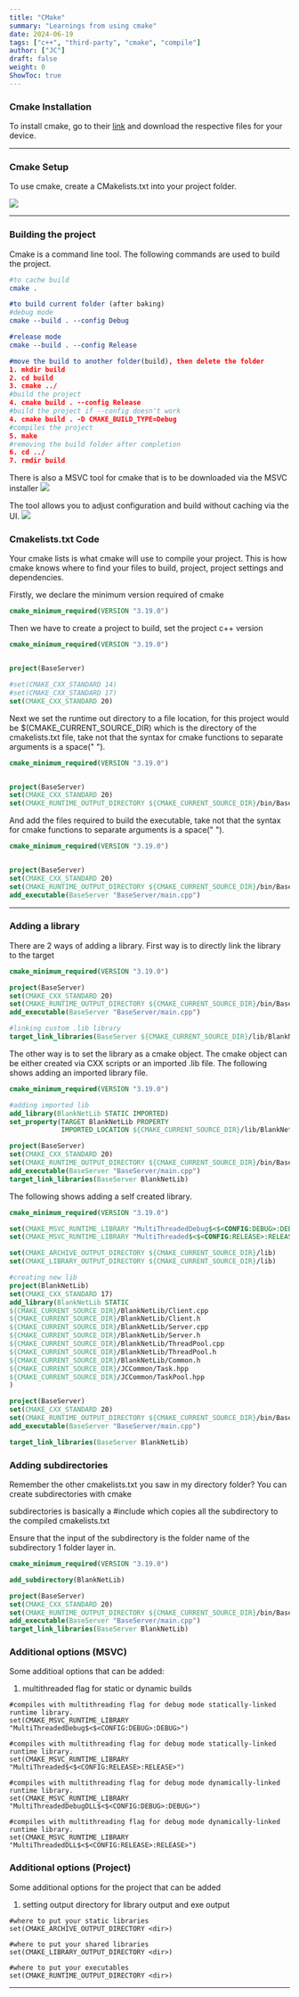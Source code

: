 ```yaml
---
title: "CMake"
summary: "Learnings from using cmake"
date: 2024-06-19
tags: ["c++", "third-party", "cmake", "compile"]
author: ["JC"]
draft: false
weight: 0
ShowToc: true
---
```



### Cmake Installation

To install cmake, go to their [link](https://cmake.org/download/) and download the respective files for your device.

---

### Cmake Setup

To use cmake, create a CMakelists.txt into your project folder.

![](../images/cmake/directory.jpg)

<!-- >Add image of directory for cmakelist.txt here</!-->

---

### Building the project

Cmake is a command line tool. The following commands are used to build the project.

```cmake
#to cache build
cmake .

#to build current folder (after baking)
#debug mode
cmake --build . --config Debug

#release mode
cmake --build . --config Release

#move the build to another folder(build), then delete the folder
1. mkdir build
2. cd build
3. cmake ../
#build the project
4. cmake build . --config Release
#build the project if --config doesn't work
4. cmake build . -D CMAKE_BUILD_TYPE=Debug
#compiles the project
5. make
#removing the build folder after completion
6. cd ../
7. rmdir build
```

There is also a MSVC tool for cmake that is to be downloaded via the MSVC installer
![](../images/cmake/msvc_cmake_install.jpg)

The tool allows you to adjust configuration and build without caching via the UI.
![](../images/cmake/msvc_cmake_config.jpg)


### Cmakelists.txt Code

Your cmake lists is what cmake will use to compile your project. This is how cmake knows where to find your files to build, project, project settings and dependencies.


Firstly, we declare the minimum version required of cmake

```cmake {linenos=true}
cmake_minimum_required(VERSION "3.19.0")
```

Then we have to create a project to build, set the project c++ version

```cmake {linenos=true}
cmake_minimum_required(VERSION "3.19.0")


project(BaseServer)

#set(CMAKE_CXX_STANDARD 14)
#set(CMAKE_CXX_STANDARD 17)
set(CMAKE_CXX_STANDARD 20)
```

Next we set the runtime out directory to a file location, for this project would be $(CMAKE_CURRENT_SOURCE_DIR) which is the directory of the cmakelists.txt file, take not that the syntax for cmake functions to separate arguments is a space(" ").

```cmake {linenos=true}
cmake_minimum_required(VERSION "3.19.0")


project(BaseServer)
set(CMAKE_CXX_STANDARD 20)
set(CMAKE_RUNTIME_OUTPUT_DIRECTORY ${CMAKE_CURRENT_SOURCE_DIR}/bin/BaseServer)
```

And add the files required to build the executable, take not that the syntax for cmake functions to separate arguments is a space(" ").
```cmake {linenos=true}
cmake_minimum_required(VERSION "3.19.0")


project(BaseServer)
set(CMAKE_CXX_STANDARD 20)
set(CMAKE_RUNTIME_OUTPUT_DIRECTORY ${CMAKE_CURRENT_SOURCE_DIR}/bin/BaseServer)
add_executable(BaseServer "BaseServer/main.cpp")
```

---

### Adding a library
There are 2 ways of adding a library. First way is to directly link the library to the target

```cmake {linenos=true}
cmake_minimum_required(VERSION "3.19.0")

project(BaseServer)
set(CMAKE_CXX_STANDARD 20)
set(CMAKE_RUNTIME_OUTPUT_DIRECTORY ${CMAKE_CURRENT_SOURCE_DIR}/bin/BaseServer)
add_executable(BaseServer "BaseServer/main.cpp")

#linking custom .lib library
target_link_libraries(BaseServer ${CMAKE_CURRENT_SOURCE_DIR}/lib/BlankNetLib.lib)
```

The other way is to set the library as a cmake object. The cmake object can be either created via CXX scripts or an imported .lib file.
The following shows adding an imported library file.

```cmake {linenos=true}
cmake_minimum_required(VERSION "3.19.0")

#adding imported lib
add_library(BlankNetLib STATIC IMPORTED)
set_property(TARGET BlankNetLib PROPERTY
             IMPORTED_LOCATION ${CMAKE_CURRENT_SOURCE_DIR}/lib/BlankNetLib.lib)

project(BaseServer)
set(CMAKE_CXX_STANDARD 20)
set(CMAKE_RUNTIME_OUTPUT_DIRECTORY ${CMAKE_CURRENT_SOURCE_DIR}/bin/BaseServer)
add_executable(BaseServer "BaseServer/main.cpp")
target_link_libraries(BaseServer BlankNetLib)
```

The following shows adding a self created library.

```cmake {linenos=true}
cmake_minimum_required(VERSION "3.19.0")

set(CMAKE_MSVC_RUNTIME_LIBRARY "MultiThreadedDebug$<$<CONFIG:DEBUG>:DEBUG>")
set(CMAKE_MSVC_RUNTIME_LIBRARY "MultiThreaded$<$<CONFIG:RELEASE>:RELEASE>")

set(CMAKE_ARCHIVE_OUTPUT_DIRECTORY ${CMAKE_CURRENT_SOURCE_DIR}/lib)
set(CMAKE_LIBRARY_OUTPUT_DIRECTORY ${CMAKE_CURRENT_SOURCE_DIR}/lib)

#creating new lib
project(BlankNetLib)
set(CMAKE_CXX_STANDARD 17)
add_library(BlankNetLib STATIC 
${CMAKE_CURRENT_SOURCE_DIR}/BlankNetLib/Client.cpp
${CMAKE_CURRENT_SOURCE_DIR}/BlankNetLib/Client.h
${CMAKE_CURRENT_SOURCE_DIR}/BlankNetLib/Server.cpp
${CMAKE_CURRENT_SOURCE_DIR}/BlankNetLib/Server.h
${CMAKE_CURRENT_SOURCE_DIR}/BlankNetLib/ThreadPool.cpp
${CMAKE_CURRENT_SOURCE_DIR}/BlankNetLib/ThreadPool.h
${CMAKE_CURRENT_SOURCE_DIR}/BlankNetLib/Common.h
${CMAKE_CURRENT_SOURCE_DIR}/JCCommon/Task.hpp
${CMAKE_CURRENT_SOURCE_DIR}/JCCommon/TaskPool.hpp
)

project(BaseServer)
set(CMAKE_CXX_STANDARD 20)
set(CMAKE_RUNTIME_OUTPUT_DIRECTORY ${CMAKE_CURRENT_SOURCE_DIR}/bin/BaseServer)
add_executable(BaseServer "BaseServer/main.cpp")

target_link_libraries(BaseServer BlankNetLib)
```

### Adding subdirectories

Remember the other cmakelists.txt you saw in my directory folder?
You can create subdirectories with cmake

subdirectories is basically a #include which copies all the subdirectory to the compiled cmakelists.txt

Ensure that the input of the subdirectory is the folder name of the subdirectory 1 folder layer in.

```cmake {linenos=true}
cmake_minimum_required(VERSION "3.19.0")

add_subdirectory(BlankNetLib)

project(BaseServer)
set(CMAKE_CXX_STANDARD 20)
set(CMAKE_RUNTIME_OUTPUT_DIRECTORY ${CMAKE_CURRENT_SOURCE_DIR}/bin/BaseServer)
add_executable(BaseServer "BaseServer/main.cpp")
target_link_libraries(BaseServer BlankNetLib)
```


### Additional options (MSVC)

Some additioal options that can be added:


1. multithreaded flag for static or dynamic builds
``` cmake{linenos=true}
#compiles with multithreading flag for debug mode statically-linked runtime library.
set(CMAKE_MSVC_RUNTIME_LIBRARY "MultiThreadedDebug$<$<CONFIG:DEBUG>:DEBUG>")

#compiles with multithreading flag for debug mode statically-linked runtime library.
set(CMAKE_MSVC_RUNTIME_LIBRARY "MultiThreaded$<$<CONFIG:RELEASE>:RELEASE>")

#compiles with multithreading flag for debug mode dynamically-linked runtime library.
set(CMAKE_MSVC_RUNTIME_LIBRARY "MultiThreadedDebugDLL$<$<CONFIG:DEBUG>:DEBUG>")

#compiles with multithreading flag for debug mode dynamically-linked runtime library.
set(CMAKE_MSVC_RUNTIME_LIBRARY "MultiThreadedDLL$<$<CONFIG:RELEASE>:RELEASE>")
```


### Additional options (Project)

Some additional options for the project that can be added


1. setting output directory for library output and exe output
``` cmake{linenos=true}
#where to put your static libraries
set(CMAKE_ARCHIVE_OUTPUT_DIRECTORY <dir>)

#where to put your shared libraries
set(CMAKE_LIBRARY_OUTPUT_DIRECTORY <dir>)

#where to put your executables
set(CMAKE_RUNTIME_OUTPUT_DIRECTORY <dir>)
```

---
